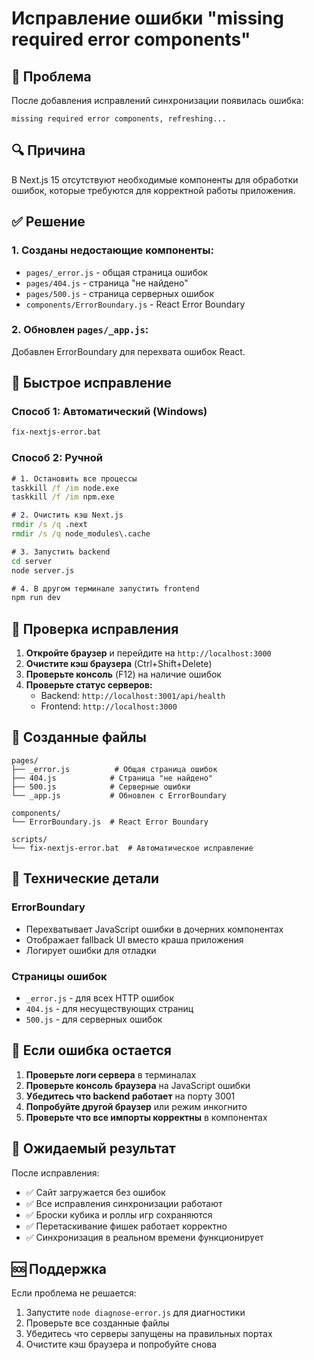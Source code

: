 # Исправление ошибки "missing required error components"

## 🚨 Проблема
После добавления исправлений синхронизации появилась ошибка:
```
missing required error components, refreshing...
```

## 🔍 Причина
В Next.js 15 отсутствуют необходимые компоненты для обработки ошибок, которые требуются для корректной работы приложения.

## ✅ Решение

### 1. Созданы недостающие компоненты:
- `pages/_error.js` - общая страница ошибок
- `pages/404.js` - страница "не найдено"
- `pages/500.js` - страница серверных ошибок
- `components/ErrorBoundary.js` - React Error Boundary

### 2. Обновлен `pages/_app.js`:
Добавлен ErrorBoundary для перехвата ошибок React.

## 🚀 Быстрое исправление

### Способ 1: Автоматический (Windows)
```cmd
fix-nextjs-error.bat
```

### Способ 2: Ручной
```cmd
# 1. Остановить все процессы
taskkill /f /im node.exe
taskkill /f /im npm.exe

# 2. Очистить кэш Next.js
rmdir /s /q .next
rmdir /s /q node_modules\.cache

# 3. Запустить backend
cd server
node server.js

# 4. В другом терминале запустить frontend
npm run dev
```

## 🧪 Проверка исправления

1. **Откройте браузер** и перейдите на `http://localhost:3000`
2. **Очистите кэш браузера** (Ctrl+Shift+Delete)
3. **Проверьте консоль** (F12) на наличие ошибок
4. **Проверьте статус серверов:**
   - Backend: `http://localhost:3001/api/health`
   - Frontend: `http://localhost:3000`

## 📁 Созданные файлы

```
pages/
├── _error.js          # Общая страница ошибок
├── 404.js            # Страница "не найдено"
├── 500.js            # Серверные ошибки
└── _app.js           # Обновлен с ErrorBoundary

components/
└── ErrorBoundary.js  # React Error Boundary

scripts/
└── fix-nextjs-error.bat  # Автоматическое исправление
```

## 🔧 Технические детали

### ErrorBoundary
- Перехватывает JavaScript ошибки в дочерних компонентах
- Отображает fallback UI вместо краша приложения
- Логирует ошибки для отладки

### Страницы ошибок
- `_error.js` - для всех HTTP ошибок
- `404.js` - для несуществующих страниц
- `500.js` - для серверных ошибок

## 📝 Если ошибка остается

1. **Проверьте логи сервера** в терминалах
2. **Проверьте консоль браузера** на JavaScript ошибки
3. **Убедитесь что backend работает** на порту 3001
4. **Попробуйте другой браузер** или режим инкогнито
5. **Проверьте что все импорты корректны** в компонентах

## 🎯 Ожидаемый результат

После исправления:
- ✅ Сайт загружается без ошибок
- ✅ Все исправления синхронизации работают
- ✅ Броски кубика и роллы игр сохраняются
- ✅ Перетаскивание фишек работает корректно
- ✅ Синхронизация в реальном времени функционирует

## 🆘 Поддержка

Если проблема не решается:
1. Запустите `node diagnose-error.js` для диагностики
2. Проверьте все созданные файлы
3. Убедитесь что серверы запущены на правильных портах
4. Очистите кэш браузера и попробуйте снова

